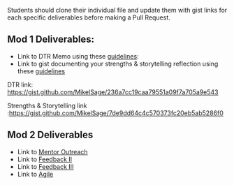 Students should clone their individual file and update them with gist links for each specific deliverables before making a Pull Request.

## Mod 1 Deliverables:
* Link to DTR Memo using these [guidelines](https://github.com/turingschool/career-development-curriculum/blob/master/module_one/dtr_guidelines_memo.md):
* Link to gist documenting your strengths & storytelling reflection using these [guidelines](https://github.com/turingschool/career-development-curriculum/blob/master/module_one/strengths_storytelling_reflection.md)


DTR link: https://gist.github.com/MikelSage/236a7cc19caa79551a09f7a705a9e543

Strengths & Storytelling link :https://gist.github.com/MikelSage/7de9dd64c4c570373fc20eb5ab5286f0

## Mod 2 Deliverables
* Link to [Mentor Outreach](https://gist.github.com/MikelSage/7941b265d0dd7457c3d7c68156b6f2cb)
* Link to [Feedback II](https://gist.github.com/MikelSage/cab727be940b8972aeabdb059d41531a)
* Link to [Feedback III](https://gist.github.com/MikelSage/b0b4555f936624e2d0336179172f45bc)
* Link to [Agile](https://gist.github.com/MikelSage/e9b2c93c83459e67d6a452501278ddd3)
